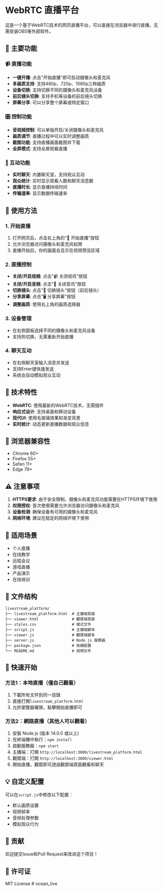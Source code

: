 # WebRTC 直播平台

这是一个基于WebRTC技术的网页直播平台，可以直接在浏览器中进行直播，无需安装OBS等外部软件。

## 🌟 主要功能

### 📹 直播功能
- **一键开播**: 点击"开始直播"即可启动摄像头和麦克风
- **多画质支持**: 支持480p、720p、1080p三种画质
- **设备切换**: 支持切换不同的摄像头和麦克风设备
- **前后镜头切换**: 支持手机等设备的前后镜头切换
- **屏幕分享**: 可以分享整个屏幕或特定窗口

### 🎛️ 控制功能
- **音视频控制**: 可以单独开启/关闭摄像头和麦克风
- **画质调节**: 直播过程中可以实时调整画质
- **截图功能**: 支持直播画面截图并下载
- **全屏模式**: 支持全屏观看直播

### 💬 互动功能
- **实时聊天**: 内置聊天室，支持观众互动
- **观众统计**: 实时显示观看人数和聊天消息数
- **直播时长**: 显示直播持续时间
- **传输速率**: 显示数据传输速率

## 🚀 使用方法

### 1. 开始直播
1. 打开网页后，点击右上角的"🔴 开始直播"按钮
2. 允许浏览器访问摄像头和麦克风权限
3. 直播开始后，你的画面会显示在视频预览区域

### 2. 直播控制
- **关闭/开启视频**: 点击"📹 关闭视讯"按钮
- **关闭/开启音频**: 点击"🎤 关闭音讯"按钮
- **切换镜头**: 点击"🔄 切换镜头"按钮（前后镜头）
- **分享屏幕**: 点击"🖥️ 分享屏幕"按钮
- **调整画质**: 使用右上角的画质选择器

### 3. 设备管理
- 在右侧面板选择不同的摄像头和麦克风设备
- 支持热切换，无需重新开始直播

### 4. 聊天互动
- 在右侧聊天室输入消息并发送
- 支持Enter键快速发送
- 系统会自动模拟观众互动

## 🔧 技术特性

- **WebRTC**: 使用最新的WebRTC技术，无需插件
- **响应式设计**: 支持桌面和移动设备
- **现代UI**: 使用毛玻璃效果和渐变背景
- **实时统计**: 动态更新直播数据和观众信息

## 📱 浏览器兼容性

- Chrome 60+
- Firefox 55+
- Safari 11+
- Edge 79+

## ⚠️ 注意事项

1. **HTTPS要求**: 由于安全限制，摄像头和麦克风功能需要在HTTPS环境下使用
2. **权限授权**: 首次使用需要允许浏览器访问摄像头和麦克风
3. **设备检测**: 确保设备有可用的摄像头和麦克风
4. **网络环境**: 建议在稳定的网络环境下使用

## 🎯 适用场景

- 个人直播
- 在线教学
- 远程会议
- 游戏直播
- 产品演示
- 在线培训

## 📁 文件结构

```
livestream_platform/
├── livestream_platform.html  # 主播端頁面
├── viewer.html               # 觀眾端頁面
├── styles.css                # 樣式文件
├── script.js                 # 主播端腳本
├── viewer.js                 # 觀眾端腳本
├── server.js                 # Node.js 服務器
├── package.json              # 依賴配置
└── README.md                 # 說明文件
```

## 🚀 快速开始

### 方法1：本地直播（僅自己觀看）
1. 下載所有文件到同一目錄
2. 直接打開`livestream_platform.html`
3. 允許瀏覽器權限，點擊開始直播即可

### 方法2：網路直播（其他人可以觀看）
1. 安裝 Node.js (版本 14.0.0 或以上)
2. 在終端機中執行：`npm install`
3. 啟動服務器：`npm start`
4. 主播端：打開 `http://localhost:3000/livestream_platform.html`
5. 觀眾端：打開 `http://localhost:3000/viewer.html`
6. 開始直播，觀眾即可透過觀眾端頁面觀看和聊天

## 💡 自定义配置

可以在`script.js`中修改以下配置：
- 默认画质设置
- 视频帧率
- 音频处理参数
- 模拟观众行为

## 🤝 贡献

欢迎提交Issue和Pull Request来改进这个项目！

## 📄 许可证

MIT License
#   o c e a n _ l i v e  
 